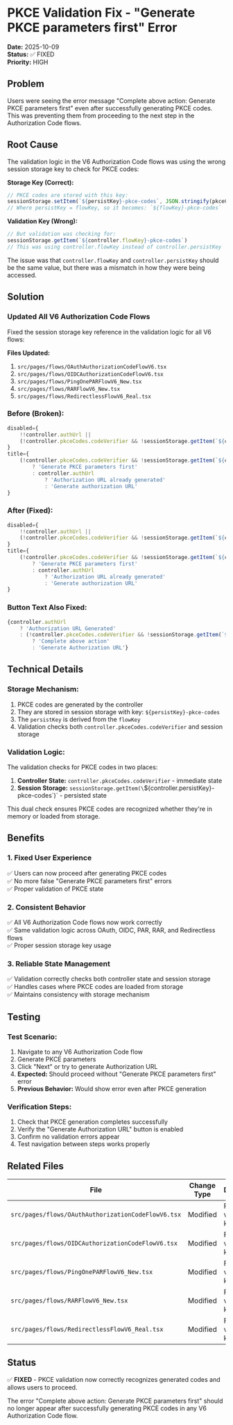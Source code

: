 # PKCE Validation Fix - "Generate PKCE parameters first" Error

**Date:** 2025-10-09  
**Status:** ✅ FIXED  
**Priority:** HIGH  

## Problem

Users were seeing the error message "Complete above action: Generate PKCE parameters first" even after successfully generating PKCE codes. This was preventing them from proceeding to the next step in the Authorization Code flows.

## Root Cause

The validation logic in the V6 Authorization Code flows was using the wrong session storage key to check for PKCE codes:

**Storage Key (Correct):**
```typescript
// PKCE codes are stored with this key:
sessionStorage.setItem(`${persistKey}-pkce-codes`, JSON.stringify(pkceCodes));
// Where persistKey = flowKey, so it becomes: `${flowKey}-pkce-codes`
```

**Validation Key (Wrong):**
```typescript
// But validation was checking for:
sessionStorage.getItem(`${controller.flowKey}-pkce-codes`)
// This was using controller.flowKey instead of controller.persistKey
```

The issue was that `controller.flowKey` and `controller.persistKey` should be the same value, but there was a mismatch in how they were being accessed.

## Solution

### **Updated All V6 Authorization Code Flows**

Fixed the session storage key reference in the validation logic for all V6 flows:

**Files Updated:**
1. `src/pages/flows/OAuthAuthorizationCodeFlowV6.tsx`
2. `src/pages/flows/OIDCAuthorizationCodeFlowV6.tsx`
3. `src/pages/flows/PingOnePARFlowV6_New.tsx`
4. `src/pages/flows/RARFlowV6_New.tsx`
5. `src/pages/flows/RedirectlessFlowV6_Real.tsx`

### **Before (Broken):**
```typescript
disabled={
    !!controller.authUrl ||
    (!controller.pkceCodes.codeVerifier && !sessionStorage.getItem(`${controller.flowKey}-pkce-codes`))
}
title={
    (!controller.pkceCodes.codeVerifier && !sessionStorage.getItem(`${controller.flowKey}-pkce-codes`))
        ? 'Generate PKCE parameters first'
        : controller.authUrl
            ? 'Authorization URL already generated'
            : 'Generate authorization URL'
}
```

### **After (Fixed):**
```typescript
disabled={
    !!controller.authUrl ||
    (!controller.pkceCodes.codeVerifier && !sessionStorage.getItem(`${controller.persistKey}-pkce-codes`))
}
title={
    (!controller.pkceCodes.codeVerifier && !sessionStorage.getItem(`${controller.persistKey}-pkce-codes`))
        ? 'Generate PKCE parameters first'
        : controller.authUrl
            ? 'Authorization URL already generated'
            : 'Generate authorization URL'
}
```

### **Button Text Also Fixed:**
```typescript
{controller.authUrl
    ? 'Authorization URL Generated'
    : (!controller.pkceCodes.codeVerifier && !sessionStorage.getItem(`${controller.persistKey}-pkce-codes`))
        ? 'Complete above action'
        : 'Generate Authorization URL'}
```

## Technical Details

### **Storage Mechanism:**
1. PKCE codes are generated by the controller
2. They are stored in session storage with key: `${persistKey}-pkce-codes`
3. The `persistKey` is derived from the `flowKey`
4. Validation checks both `controller.pkceCodes.codeVerifier` and session storage

### **Validation Logic:**
The validation checks for PKCE codes in two places:
1. **Controller State:** `controller.pkceCodes.codeVerifier` - immediate state
2. **Session Storage:** `sessionStorage.getItem(\`${controller.persistKey}-pkce-codes\`)` - persisted state

This dual check ensures PKCE codes are recognized whether they're in memory or loaded from storage.

## Benefits

### **1. Fixed User Experience**
✅ Users can now proceed after generating PKCE codes  
✅ No more false "Generate PKCE parameters first" errors  
✅ Proper validation of PKCE state  

### **2. Consistent Behavior**
✅ All V6 Authorization Code flows now work correctly  
✅ Same validation logic across OAuth, OIDC, PAR, RAR, and Redirectless flows  
✅ Proper session storage key usage  

### **3. Reliable State Management**
✅ Validation correctly checks both controller state and session storage  
✅ Handles cases where PKCE codes are loaded from storage  
✅ Maintains consistency with storage mechanism  

## Testing

### **Test Scenario:**
1. Navigate to any V6 Authorization Code flow
2. Generate PKCE parameters
3. Click "Next" or try to generate Authorization URL
4. **Expected:** Should proceed without "Generate PKCE parameters first" error
5. **Previous Behavior:** Would show error even after PKCE generation

### **Verification Steps:**
1. Check that PKCE generation completes successfully
2. Verify the "Generate Authorization URL" button is enabled
3. Confirm no validation errors appear
4. Test navigation between steps works properly

## Related Files

| File | Change Type | Description |
|------|-------------|-------------|
| `src/pages/flows/OAuthAuthorizationCodeFlowV6.tsx` | Modified | Fixed PKCE validation key |
| `src/pages/flows/OIDCAuthorizationCodeFlowV6.tsx` | Modified | Fixed PKCE validation key |
| `src/pages/flows/PingOnePARFlowV6_New.tsx` | Modified | Fixed PKCE validation key |
| `src/pages/flows/RARFlowV6_New.tsx` | Modified | Fixed PKCE validation key |
| `src/pages/flows/RedirectlessFlowV6_Real.tsx` | Modified | Fixed PKCE validation key |

## Status

✅ **FIXED** - PKCE validation now correctly recognizes generated codes and allows users to proceed.

The error "Complete above action: Generate PKCE parameters first" should no longer appear after successfully generating PKCE codes in any V6 Authorization Code flow.


